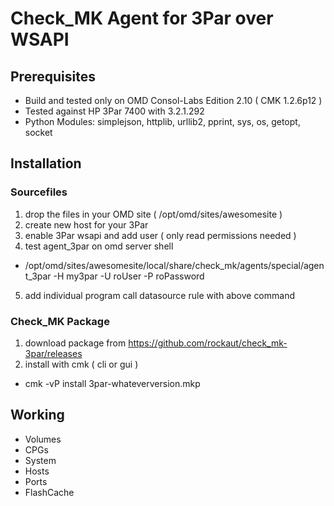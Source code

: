 # Check_MK Agent for 3Par over WSAPI

## Prerequisites
- Build and tested only on OMD Consol-Labs Edition 2.10 ( CMK 1.2.6p12 )
- Tested against HP 3Par 7400 with 3.2.1.292
- Python Modules: simplejson, httplib, urllib2, pprint, sys, os, getopt, socket

## Installation

### Sourcefiles

1. drop the files in your OMD site ( /opt/omd/sites/awesomesite )
2. create new host for your 3Par
3. enable 3Par wsapi and add user ( only read permissions needed )
4. test agent_3par on omd server shell
 * /opt/omd/sites/awesomesite/local/share/check_mk/agents/special/agent_3par -H my3par -U roUser -P roPassword
5. add individual program call datasource rule with above command

### Check_MK Package

1. download package from https://github.com/rockaut/check_mk-3par/releases
2. install with cmk ( cli or gui )
 * cmk -vP install 3par-whateverversion.mkp

## Working
- Volumes
- CPGs
- System
- Hosts
- Ports
- FlashCache
